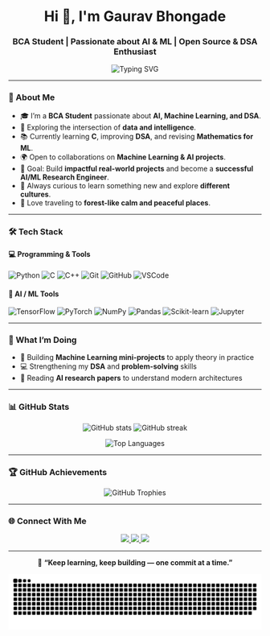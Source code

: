 <!-- ✨ Gaurav Bhongade | GitHub Profile README -->

<h1 align="center">Hi 👋, I'm Gaurav Bhongade</h1>
<h3 align="center">BCA Student | Passionate about AI & ML | Open Source & DSA Enthusiast</h3>

<p align="center">
  <img src="https://readme-typing-svg.herokuapp.com?font=Fira+Code&duration=2500&pause=1000&color=00F5D4&center=true&vCenter=true&width=500&lines=AI+%26+ML+Research+Enthusiast;Open+Source+Contributor;Exploring+the+World+of+Data+%26+Intelligence;Always+Curious+to+Learn+Something+New" alt="Typing SVG" />
</p>

---

### 🧠 About Me
- 🎓 I’m a **BCA Student** passionate about **AI, Machine Learning, and DSA**.  
- 🤖 Exploring the intersection of **data and intelligence**.  
- 📚 Currently learning **C**, improving **DSA**, and revising **Mathematics for ML**.  
- 🌍 Open to collaborations on **Machine Learning & AI projects**.  
- 🚀 Goal: Build **impactful real-world projects** and become a **successful AI/ML Research Engineer**.  
- 🌱 Always curious to learn something new and explore **different cultures**.  
- 🌿 Love traveling to **forest-like calm and peaceful places**.  

---

### 🛠️ Tech Stack
#### 💻 Programming & Tools
![Python](https://img.shields.io/badge/Python-3776AB?style=for-the-badge&logo=python&logoColor=white)
![C](https://img.shields.io/badge/C-A8B9CC?style=for-the-badge&logo=c&logoColor=black)
![C++](https://img.shields.io/badge/C++-00599C?style=for-the-badge&logo=cplusplus&logoColor=white)
![Git](https://img.shields.io/badge/Git-F05032?style=for-the-badge&logo=git&logoColor=white)
![GitHub](https://img.shields.io/badge/GitHub-181717?style=for-the-badge&logo=github&logoColor=white)
![VSCode](https://img.shields.io/badge/VS%20Code-0078d7?style=for-the-badge&logo=visual-studio-code&logoColor=white)

#### 🤖 AI / ML Tools
![TensorFlow](https://img.shields.io/badge/TensorFlow-FF6F00?style=for-the-badge&logo=tensorflow&logoColor=white)
![PyTorch](https://img.shields.io/badge/PyTorch-EE4C2C?style=for-the-badge&logo=pytorch&logoColor=white)
![NumPy](https://img.shields.io/badge/NumPy-013243?style=for-the-badge&logo=numpy&logoColor=white)
![Pandas](https://img.shields.io/badge/Pandas-150458?style=for-the-badge&logo=pandas&logoColor=white)
![Scikit-learn](https://img.shields.io/badge/Scikit--learn-F7931E?style=for-the-badge&logo=scikit-learn&logoColor=white)
![Jupyter](https://img.shields.io/badge/Jupyter-F37626?style=for-the-badge&logo=jupyter&logoColor=white)

---

### 🚀 What I’m Doing
- 🧩 Building **Machine Learning mini-projects** to apply theory in practice  
- 💻 Strengthening my **DSA** and **problem-solving** skills  
- 🧠 Reading **AI research papers** to understand modern architectures  

---

### 📊 GitHub Stats
<p align="center">
  <img src="https://github-readme-stats.vercel.app/api?username=gauravb0104&show_icons=true&theme=tokyonight&hide_border=true" alt="GitHub stats" height="160" />
  <img src="https://github-readme-streak-stats.herokuapp.com/?user=gauravb0104&theme=tokyonight&hide_border=true" alt="GitHub streak" height="160" />
</p>

<p align="center">
  <img src="https://github-readme-stats.vercel.app/api/top-langs/?username=gauravb0104&layout=compact&theme=tokyonight&hide_border=true" alt="Top Languages" height="160" />
</p>

---

### 🏆 GitHub Achievements
<p align="center">
  <img src="https://github-profile-trophy.vercel.app/?username=gauravb0104&theme=tokyonight&no-frame=true&margin-w=15" alt="GitHub Trophies" />
</p>

---

### 🌐 Connect With Me
<p align="center">
  <a href="https://www.linkedin.com/in/gaurav-bhongade-55a12b176/" target="_blank">
    <img src="https://img.shields.io/badge/LinkedIn-0077B5?style=for-the-badge&logo=linkedin&logoColor=white" />
  </a>
  <a href="mailto:bhongadeg8@gmail.com" target="_blank">
    <img src="https://img.shields.io/badge/Email-D14836?style=for-the-badge&logo=gmail&logoColor=white" />
  </a>
  <a href="https://github.com/gauravb0104" target="_blank">
    <img src="https://img.shields.io/badge/GitHub-100000?style=for-the-badge&logo=github&logoColor=white" />
  </a>
</p>

---

<p align="center">
  🌟 <b>“Keep learning, keep building — one commit at a time.”</b>
</p>

<p align="center">
  <img src="https://github.com/Platane/snk/raw/output/github-contribution-grid-snake.svg" alt="snake animation" />
</p>

